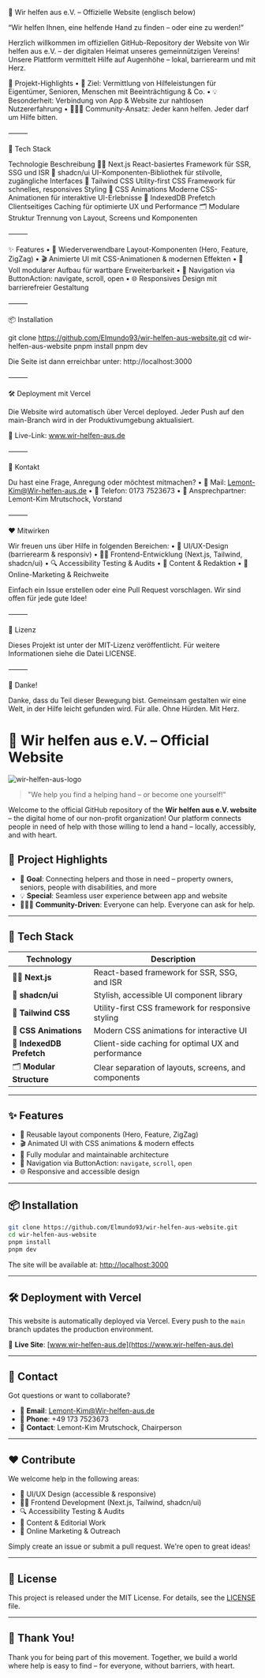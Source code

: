 🌟 Wir helfen aus e.V. – Offizielle Website (englisch below)

“Wir helfen Ihnen, eine helfende Hand zu finden – oder eine zu werden!”

Herzlich willkommen im offiziellen GitHub-Repository der Website von Wir helfen aus e.V. – der digitalen Heimat unseres gemeinnützigen Vereins! Unsere Plattform vermittelt Hilfe auf Augenhöhe – lokal, barrierearm und mit Herz.

🚀 Projekt-Highlights
	•	🎯 Ziel: Vermittlung von Hilfeleistungen für Eigentümer, Senioren, Menschen mit Beeinträchtigung & Co.
	•	💡 Besonderheit: Verbindung von App & Website zur nahtlosen Nutzererfahrung
	•	🧑‍🤝‍🧑 Community-Ansatz: Jeder kann helfen. Jeder darf um Hilfe bitten.

⸻

🧱 Tech Stack

Technologie	Beschreibung
🧑‍💻 Next.js	React-basiertes Framework für SSR, SSG und ISR
🎨 shadcn/ui	UI-Komponenten-Bibliothek für stilvolle, zugängliche Interfaces
💨 Tailwind CSS	Utility-first CSS Framework für schnelles, responsives Styling
🎨 CSS Animations	Moderne CSS-Animationen für interaktive UI-Erlebnisse
🧠 IndexedDB Prefetch	Clientseitiges Caching für optimierte UX und Performance
🗂 Modulare Struktur	Trennung von Layout, Screens und Komponenten


⸻

✨ Features
	•	🔁 Wiederverwendbare Layout-Komponenten (Hero, Feature, ZigZag)
	•	🎬 Animierte UI mit CSS-Animationen & modernen Effekten
	•	🧩 Voll modularer Aufbau für wartbare Erweiterbarkeit
	•	🎯 Navigation via ButtonAction: navigate, scroll, open
	•	🌐 Responsives Design mit barrierefreier Gestaltung

⸻

📦 Installation

git clone https://github.com/Elmundo93/wir-helfen-aus-website.git
cd wir-helfen-aus-website
pnpm install
pnpm dev

Die Seite ist dann erreichbar unter: http://localhost:3000

⸻

🛠 Deployment mit Vercel

Die Website wird automatisch über Vercel deployed. Jeder Push auf den main-Branch wird in der Produktivumgebung aktualisiert.

🔗 Live-Link: www.wir-helfen-aus.de

⸻

💬 Kontakt

Du hast eine Frage, Anregung oder möchtest mitmachen?
	•	📧 Mail: Lemont-Kim@Wir-helfen-aus.de
	•	📱 Telefon: 0173 7523673
	•	👤 Ansprechpartner: Lemont-Kim Mrutschock, Vorstand

⸻

❤️ Mitwirken

Wir freuen uns über Hilfe in folgenden Bereichen:
	•	🌱 UI/UX-Design (barrierearm & responsiv)
	•	🧑‍🔧 Frontend-Entwicklung (Next.js, Tailwind, shadcn/ui)
	•	🔍 Accessibility Testing & Audits
	•	📝 Content & Redaktion
	•	📢 Online-Marketing & Reichweite

Einfach ein Issue erstellen oder eine Pull Request vorschlagen. Wir sind offen für jede gute Idee!

⸻

🧾 Lizenz

Dieses Projekt ist unter der MIT-Lizenz veröffentlicht. Für weitere Informationen siehe die Datei LICENSE.

⸻

🙏 Danke!

Danke, dass du Teil dieser Bewegung bist. Gemeinsam gestalten wir eine Welt, in der Hilfe leicht gefunden wird. Für alle. Ohne Hürden. Mit Herz.


# 🌟 Wir helfen aus e.V. – Official Website

![wir-helfen-aus-logo](public/images/logo.webp)

> "We help you find a helping hand – or become one yourself!"

Welcome to the official GitHub repository of the **Wir helfen aus e.V. website** – the digital home of our non-profit organization! Our platform connects people in need of help with those willing to lend a hand – locally, accessibly, and with heart.

## 🚀 Project Highlights

* 🎯 **Goal**: Connecting helpers and those in need – property owners, seniors, people with disabilities, and more
* 💡 **Special**: Seamless user experience between app and website
* 🧑‍🤝‍🧑 **Community-Driven**: Everyone can help. Everyone can ask for help.

---

## 🧱 Tech Stack

| Technology                | Description                                          |
| ------------------------- | ---------------------------------------------------- |
| 🧑‍💻 **Next.js**         | React-based framework for SSR, SSG, and ISR          |
| 🎨 **shadcn/ui**          | Stylish, accessible UI component library             |
| 💨 **Tailwind CSS**       | Utility-first CSS framework for responsive styling   |
| 🎨 **CSS Animations**      | Modern CSS animations for interactive UI            |
| 🧠 **IndexedDB Prefetch** | Client-side caching for optimal UX and performance   |
| 🗂 **Modular Structure**  | Clear separation of layouts, screens, and components |

---

## ✨ Features

* 🔁 Reusable layout components (Hero, Feature, ZigZag)
* 🎬 Animated UI with CSS animations & modern effects
* 🧩 Fully modular and maintainable architecture
* 🎯 Navigation via ButtonAction: `navigate`, `scroll`, `open`
* 🌐 Responsive and accessible design

---

## 📦 Installation

```bash
git clone https://github.com/Elmundo93/wir-helfen-aus-website.git
cd wir-helfen-aus-website
pnpm install
pnpm dev
```

The site will be available at: [http://localhost:3000](http://localhost:3000)

---

## 🛠 Deployment with Vercel

This website is automatically deployed via Vercel. Every push to the `main` branch updates the production environment.

🔗 **Live Site**: [www.wir-helfen-aus.de](https://www.wir-helfen-aus.de)

---

## 💬 Contact

Got questions or want to collaborate?

* 📧 **Email**: [Lemont-Kim@Wir-helfen-aus.de](mailto:Lemont-Kim@Wir-helfen-aus.de)
* 📱 **Phone**: +49 173 7523673
* 👤 **Contact**: Lemont-Kim Mrutschock, Chairperson

---

## ❤️ Contribute

We welcome help in the following areas:

* 🌱 UI/UX Design (accessible & responsive)
* 🧑‍🔧 Frontend Development (Next.js, Tailwind, shadcn/ui)
* 🔍 Accessibility Testing & Audits
* 📝 Content & Editorial Work
* 📢 Online Marketing & Outreach

Simply create an issue or submit a pull request. We're open to great ideas!

---

## 🧾 License

This project is released under the MIT License. For details, see the [LICENSE](LICENSE) file.

---

## 🙏 Thank You!

Thank you for being part of this movement. Together, we build a world where help is easy to find – for everyone, without barriers, with heart.




